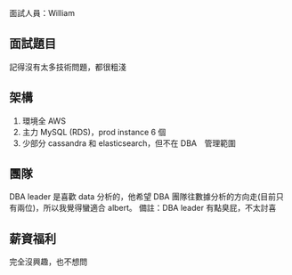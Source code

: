 面試人員：William
## 面試題目
記得沒有太多技術問題，都很粗淺

## 架構
1. 環境全 AWS
2. 主力 MySQL (RDS)，prod instance 6 個
3. 少部分 cassandra 和 elasticsearch，但不在 DBA　管理範圍

## 團隊
DBA leader 是喜歡 data 分析的，他希望 DBA 團隊往數據分析的方向走(目前只有兩位)，所以我覺得蠻適合 albert。
備註：DBA leader 有點臭屁，不太討喜

## 薪資福利
完全沒興趣，也不想問
